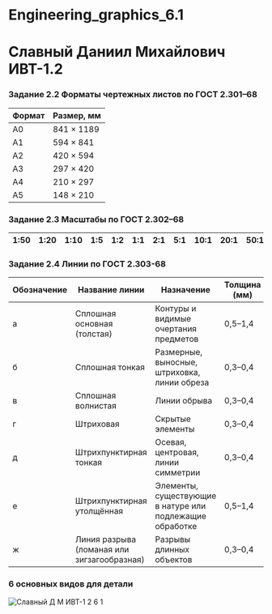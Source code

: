 # Engineering_graphics_6.1
# Славный Даниил Михайлович ИВТ-1.2

### Задание 2.2 Форматы чертежных листов по ГОСТ 2.301–68

| Формат | Размер, мм   |
|--------|--------------|
| A0     | 841 × 1189   |
| A1     | 594 × 841    |
| A2     | 420 × 594    |
| A3     | 297 × 420    |
| A4     | 210 × 297    |
| A5     | 148 × 210    |

### Задание 2.3 Масштабы по ГОСТ 2.302–68

| 1:50 | 1:20 | 1:10 | 1:5 | 1:2 | 1:1 | 2:1 | 5:1 | 10:1 | 20:1 | 50:1 |
|------|------|------|-----|-----|-----|-----|------|------|------|------|

### Задание 2.4 Линии по ГОСТ 2.303-68

| Обозначение | Название линии                        | Назначение                                                                 | Толщина (мм)     | Длина штриха (мм) | Промежуток (мм) |
|-------------|----------------------------------------|---------------------------------------------------------------------------|------------------|--------------------|------------------|
| а          | Сплошная основная (толстая)            | Контуры и видимые очертания предметов                                    | 0,5–1,4          | Сплошная           | –                |
| б          | Сплошная тонкая                        | Размерные, выносные, штриховка, линии обреза                             | 0,3–0,4          | Сплошная           | –                |
| в          | Сплошная волнистая                     | Линии обрыва                                                               | 0,3–0,4          | Волнистая          | –                |
| г          | Штриховая                              | Скрытые элементы                                                           | 0,3–0,4          | 2–4                | 1–2              |
| д          | Штрихпунктирная тонкая                 | Осевая, центровая, линии симметрии                                        | 0,3–0,4          | 5–30 (штрих), точка – 1 | 3–5              |
| е          | Штрихпунктирная утолщённая             | Элементы, существующие в натуре или подлежащие обработке                 | 0,5–1,4          | 5–30 (штрих), точка – 1 | 3–5              |
| ж          | Линия разрыва (ломаная или зигзагообразная) | Разрывы длинных объектов                                                   | 0,3–0,4          | Произвольная       | –                |


### 6 основных видов для детали

![Славный Д М  ИВТ-1 2 6 1](https://github.com/user-attachments/assets/bbe25357-cbb4-4f54-ad8a-7917790d0443)
